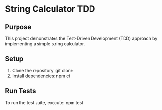 # String Calculator TDD

## Purpose
This project demonstrates the Test-Driven Development (TDD) approach by implementing a simple string calculator.

## Setup
1. Clone the repository: git clone <repo-url>
2. Install dependencies: npm ci

## Run Tests
To run the test suite, execute: npm test
